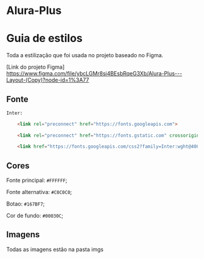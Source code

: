 # Alura-Plus

# Guia de estilos

Toda a estilização que foi usada no projeto baseado no Figma.

[Link do projeto Figma] https://www.figma.com/file/ybcLGMr8si4BEsbRqeG3Xb/Alura-Plus---Layout-(Copy)?node-id=1%3A77

## Fonte

```html
Inter:

    <link rel="preconnect" href="https://fonts.googleapis.com">
    
    <link rel="preconnect" href="https://fonts.gstatic.com" crossorigin>
    
    <link href="https://fonts.googleapis.com/css2?family=Inter:wght@400;700&display=swap" rel="stylesheet">
```

## Cores

Fonte principal: `#FFFFFF`;

Fonte alternativa: `#C0C0C0`;

Botao: `#167BF7`;

Cor de fundo: `#00030C`;

## Imagens

Todas as imagens estão na pasta imgs
